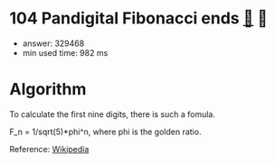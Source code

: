 104 Pandigital Fibonacci ends [:link:](http://projecteuler.net/problem=104)  :thought_balloon:
========================

- answer: 329468 
- min used time: 982 ms

Algorithm
=========

To calculate the first nine digits, there is such a fomula.

F_n = 1/sqrt(5)*phi^n, where phi is the golden ratio.

Reference: [Wikipedia](https://en.wikipedia.org/wiki/Fibonacci_number)

